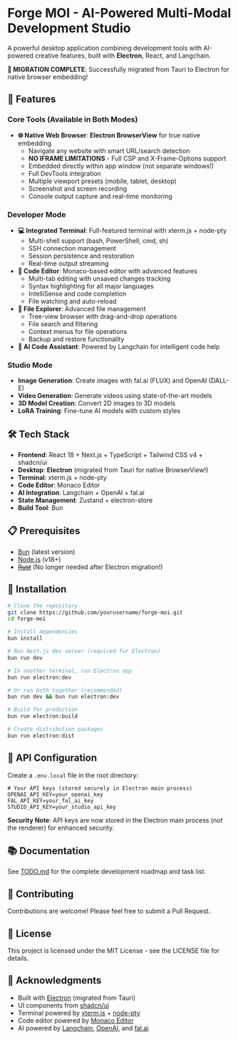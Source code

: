 # Forge MOI - AI-Powered Multi-Modal Development Studio

A powerful desktop application combining development tools with AI-powered creative features, built with **Electron**, React, and Langchain.

**🎉 MIGRATION COMPLETE**: Successfully migrated from Tauri to Electron for native browser embedding!

## 🚀 Features

### Core Tools (Available in Both Modes)
- **🌐 Native Web Browser**: **Electron BrowserView** for true native embedding
  - Navigate any website with smart URL/search detection
  - **NO IFRAME LIMITATIONS** - Full CSP and X-Frame-Options support
  - Embedded directly within app window (not separate windows!)
  - Full DevTools integration
  - Multiple viewport presets (mobile, tablet, desktop)
  - Screenshot and screen recording
  - Console output capture and real-time monitoring

### Developer Mode
- **💻 Integrated Terminal**: Full-featured terminal with xterm.js + node-pty
  - Multi-shell support (bash, PowerShell, cmd, sh)
  - SSH connection management
  - Session persistence and restoration
  - Real-time output streaming
- **📝 Code Editor**: Monaco-based editor with advanced features
  - Multi-tab editing with unsaved changes tracking
  - Syntax highlighting for all major languages
  - IntelliSense and code completion
  - File watching and auto-reload
- **📁 File Explorer**: Advanced file management
  - Tree-view browser with drag-and-drop operations
  - File search and filtering
  - Context menus for file operations
  - Backup and restore functionality
- **🤖 AI Code Assistant**: Powered by Langchain for intelligent code help

### Studio Mode  
- **Image Generation**: Create images with fal.ai (FLUX) and OpenAI (DALL-E)
- **Video Generation**: Generate videos using state-of-the-art models
- **3D Model Creation**: Convert 2D images to 3D models
- **LoRA Training**: Fine-tune AI models with custom styles

## 🛠️ Tech Stack

- **Frontend**: React 18 + Next.js + TypeScript + Tailwind CSS v4 + shadcn/ui
- **Desktop**: **Electron** (migrated from Tauri for native BrowserView!)
- **Terminal**: xterm.js + node-pty
- **Code Editor**: Monaco Editor
- **AI Integration**: Langchain + OpenAI + fal.ai
- **State Management**: Zustand + electron-store
- **Build Tool**: Bun

## 📋 Prerequisites

- [Bun](https://bun.sh/) (latest version)
- [Node.js](https://nodejs.org/) (v18+)
- ~~[Rust](https://www.rust-lang.org/)~~ (No longer needed after Electron migration!)

## 🔧 Installation

```bash
# Clone the repository
git clone https://github.com/yourusername/forge-moi.git
cd forge-moi

# Install dependencies
bun install

# Run Next.js dev server (required for Electron)
bun run dev

# In another terminal, run Electron app
bun run electron:dev

# Or run both together (recommended)
bun run dev && bun run electron:dev

# Build for production
bun run electron:build

# Create distribution packages
bun run electron:dist
```

## 🔐 API Configuration

Create a `.env.local` file in the root directory:

```env
# Your API keys (stored securely in Electron main process)
OPENAI_API_KEY=your_openai_key
FAL_API_KEY=your_fal_ai_key
STUDIO_API_KEY=your_studio_api_key
```

**Security Note**: API keys are now stored in the Electron main process (not the renderer) for enhanced security.

## 📚 Documentation

See [TODO.md](./TODO.md) for the complete development roadmap and task list.

## 🤝 Contributing

Contributions are welcome! Please feel free to submit a Pull Request.

## 📄 License

This project is licensed under the MIT License - see the LICENSE file for details.

## 🙏 Acknowledgments

- Built with [Electron](https://electronjs.org/) (migrated from Tauri)
- UI components from [shadcn/ui](https://ui.shadcn.com/)
- Terminal powered by [xterm.js](https://xtermjs.org/) + [node-pty](https://github.com/microsoft/node-pty)
- Code editor powered by [Monaco Editor](https://microsoft.github.io/monaco-editor/)
- AI powered by [Langchain](https://langchain.com/), [OpenAI](https://openai.com/), and [fal.ai](https://fal.ai/)
